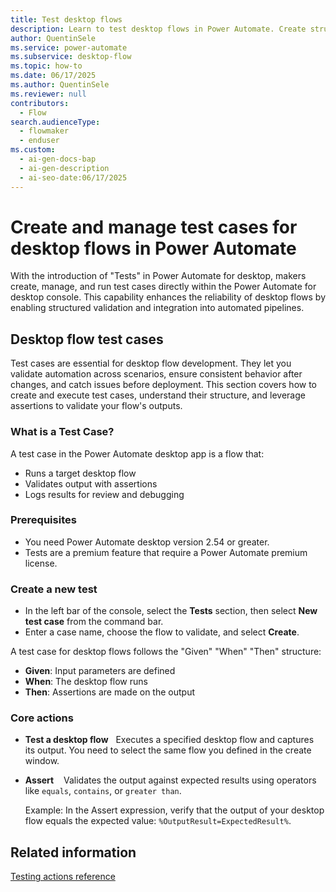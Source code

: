 ```yaml
---
title: Test desktop flows
description: Learn to test desktop flows in Power Automate. Create structured test cases, validate outputs, and debug results for seamless automation.
author: QuentinSele
ms.service: power-automate
ms.subservice: desktop-flow
ms.topic: how-to
ms.date: 06/17/2025
ms.author: QuentinSele
ms.reviewer: null
contributors:
  - Flow
search.audienceType:
  - flowmaker
  - enduser
ms.custom:
  - ai-gen-docs-bap
  - ai-gen-description
  - ai-seo-date:06/17/2025
---
```


# Create and manage test cases for desktop flows in Power Automate

With the introduction of "Tests" in Power Automate for desktop, makers create, manage, and run test cases directly within the Power Automate for desktop console. This capability enhances the reliability of desktop flows by enabling structured validation and integration into automated pipelines.

## Desktop flow test cases

Test cases are essential for desktop flow development. They let you validate automation across scenarios, ensure consistent behavior after changes, and catch issues before deployment. This section covers how to create and execute test cases, understand their structure, and leverage assertions to validate your flow's outputs.

### What is a Test Case?

A test case in the Power Automate desktop app is a flow that:

- Runs a target desktop flow
- Validates output with assertions
- Logs results for review and debugging

### Prerequisites

- You need Power Automate desktop version 2.54 or greater.
- Tests are a premium feature that require a Power Automate premium license.

### Create a new test

- In the left bar of the console, select the **Tests** section, then select **New test case** from the command bar.
- Enter a case name, choose the flow to validate, and select **Create**.

A test case for desktop flows follows the "Given" "When" "Then" structure:

- **Given**: Input parameters are defined
- **When**: The desktop flow runs
- **Then**: Assertions are made on the output

### Core actions

- **Test a desktop flow**
  Executes a specified desktop flow and captures its output. You need to select the same flow you defined in the create window.

- **Assert**  
  Validates the output against expected results using operators like `equals`, `contains`, or `greater than`.

  Example: In the Assert expression, verify that the output of your desktop flow equals the expected value: `%OutputResult=ExpectedResult%`.

## Related information

[Testing actions reference](actions-reference/testing.md)
